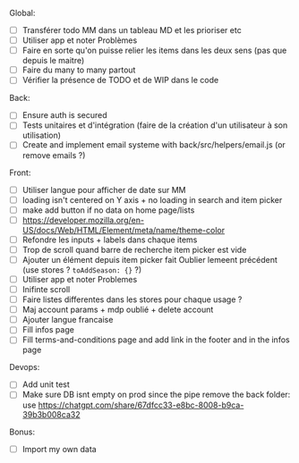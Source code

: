 Global:
- [ ] Transférer todo MM dans un tableau MD et les prioriser etc
- [ ] Utiliser app et noter Problèmes
- [ ] Faire en sorte qu'on puisse relier les items dans les deux sens (pas que depuis le maitre)
- [ ] Faire du many to many partout
- [ ] Vérifier la présence de TODO et de WIP dans le code

Back:
- [ ] Ensure auth is secured
- [ ] Tests unitaires et d'intégration (faire de la création d'un utilisateur à son utilisation)
- [ ] Create and implement email systeme with back/src/helpers/email.js (or remove emails ?)

Front:
- [ ] Utiliser langue pour afficher de date sur MM
- [ ] loading isn't centered on Y axis + no loading in search and item picker
- [ ] make add button if no data on home page/lists
- [ ] https://developer.mozilla.org/en-US/docs/Web/HTML/Element/meta/name/theme-color
- [ ] Refondre les inputs + labels dans chaque items
- [ ] Trop de scroll quand barre de recherche item picker est vide
- [ ] Ajouter un élément depuis item picker fait Oublier lemeent précédent (use stores ? `toAddSeason: {}` ?)
- [ ] Utiliser app et noter Problemes
- [ ] Inifinte scroll
- [ ] Faire listes differentes dans les stores pour chaque usage ?
- [ ] Maj account params + mdp oublié + delete account
- [ ] Ajouter langue francaise
- [ ] Fill infos page
- [ ] Fill terms-and-conditions page and add link in the footer and in the infos page

Devops:
- [ ] Add unit test
- [ ] Make sure DB isnt empty on prod since the pipe remove the back folder: use https://chatgpt.com/share/67dfcc33-e8bc-8008-b9ca-39b3b008ca32

Bonus:
- [ ] Import my own data